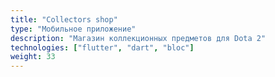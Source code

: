 ```yaml
---
title: "Collectors shop"
type: "Мобильное приложение"
description: "Магазин коллекционных предметов для Dota 2"
technologies: ["flutter", "dart", "bloc"]
weight: 33
---
```

